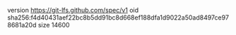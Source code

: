 version https://git-lfs.github.com/spec/v1
oid sha256:f4d40431aef22bc8b5dd91bc8d668ef188dfa1d9022a50ad8497ce978681a20d
size 14600
